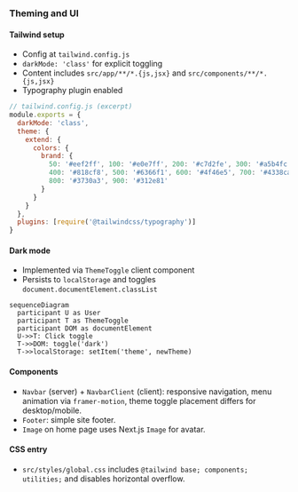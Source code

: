 ### Theming and UI

#### Tailwind setup
- Config at `tailwind.config.js`
- `darkMode: 'class'` for explicit toggling
- Content includes `src/app/**/*.{js,jsx}` and `src/components/**/*.{js,jsx}`
- Typography plugin enabled

```js
// tailwind.config.js (excerpt)
module.exports = {
  darkMode: 'class',
  theme: {
    extend: {
      colors: {
        brand: {
          50: '#eef2ff', 100: '#e0e7ff', 200: '#c7d2fe', 300: '#a5b4fc',
          400: '#818cf8', 500: '#6366f1', 600: '#4f46e5', 700: '#4338ca',
          800: '#3730a3', 900: '#312e81'
        }
      }
    }
  },
  plugins: [require('@tailwindcss/typography')]
}
```

#### Dark mode
- Implemented via `ThemeToggle` client component
- Persists to `localStorage` and toggles `document.documentElement.classList`

```mermaid
sequenceDiagram
  participant U as User
  participant T as ThemeToggle
  participant DOM as documentElement
  U->>T: Click toggle
  T->>DOM: toggle('dark')
  T->>localStorage: setItem('theme', newTheme)
```

#### Components
- `Navbar` (server) + `NavbarClient` (client): responsive navigation, menu animation via `framer-motion`, theme toggle placement differs for desktop/mobile.
- `Footer`: simple site footer.
- `Image` on home page uses Next.js `Image` for avatar.

#### CSS entry
- `src/styles/global.css` includes `@tailwind base; components; utilities;` and disables horizontal overflow. 